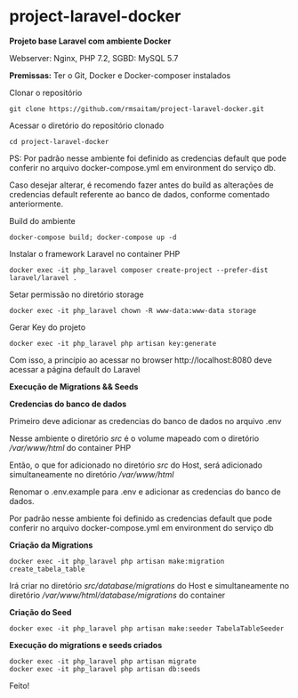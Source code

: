 # project-laravel-docker
**Projeto base Laravel com ambiente Docker**

Webserver: Nginx, PHP 7.2, SGBD: MySQL 5.7

**Premissas:** Ter o Git, Docker e Docker-composer instalados

Clonar o repositório

`git clone https://github.com/rmsaitam/project-laravel-docker.git`

Acessar o diretório do repositório clonado

`cd project-laravel-docker`

PS: Por padrão nesse ambiente foi definido as credencias default que pode conferir no arquivo docker-compose.yml em environment do serviço db.

Caso desejar alterar, é recomendo fazer antes do build as alterações de credencias default referente ao banco de dados, conforme comentado anteriormente.

Build do ambiente

`docker-compose build; docker-compose up -d`

Instalar o framework Laravel no container PHP

`docker exec -it php_laravel composer create-project --prefer-dist laravel/laravel .
 `

Setar permissão no diretório storage

`docker exec -it php_laravel chown -R www-data:www-data storage`

Gerar Key do projeto

`docker exec -it php_laravel php artisan key:generate`

Com isso, a princípio ao acessar no browser http://localhost:8080 deve acessar a página default do Laravel

**Execução de Migrations && Seeds**

**Credencias do banco de dados**

Primeiro deve adicionar as credencias do banco de dados no arquivo .env

Nesse ambiente o diretório *src* é o volume mapeado com o diretório */var/www/html* do container PHP

Então, o que for adicionado no diretório *src* do Host, será adicionado simultaneamente no diretório */var/www/html*

Renomar o .env.example para .env e adicionar as credencias do banco de dados.

Por padrão nesse ambiente foi definido as credencias default que pode conferir no arquivo docker-compose.yml em environment do serviço db

**Criação da Migrations**

`docker exec -it php_laravel php artisan make:migration create_tabela_table`

Irá criar no diretório *src/database/migrations* do Host e simultaneamente no diretório */var/www/html/database/migrations* do container

**Criação do Seed**

`docker exec -it php_laravel php artisan make:seeder TabelaTableSeeder`

**Execução do migrations e seeds criados**

```
docker exec -it php_laravel php artisan migrate
docker exec -it php_laravel php artisan db:seeds
```

Feito!
